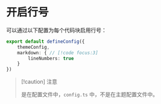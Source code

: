 # 开启行号



可以通过以下配置为每个代码块启用行号：

``` typescript {3-5}
export default defineConfig({
    themeConfig,
    markdown: {	// [!code focus:3]
        lineNumbers: true
    }
})
```

> [!caution] 注意
>
> 是在配置文件中，`config.ts` 中，不是在主题配置文件中。